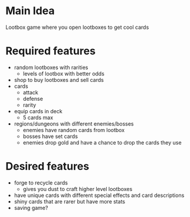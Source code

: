 # Main Idea
Lootbox game where you open lootboxes to get cool cards
# Required features
- random lootboxes with rarities
    - levels of lootbox with better odds
- shop to buy lootboxes and sell cards
- cards
    - attack
    - defense
    - rarity
- equip cards in deck
    - 5 cards max
- regions/dungeons with different enemies/bosses
    -  enemies have random cards from lootbox
    -  bosses have set cards
    -  enemies drop gold and have a chance to drop the cards they use
# Desired features
- forge to recycle cards
    - gives you dust to craft higher level lootboxes
- have unique cards with different special effects and card descriptions
- shiny cards that are rarer but have more stats
- saving game?